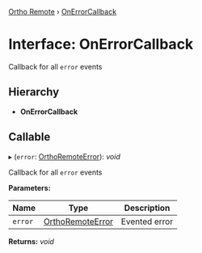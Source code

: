 [Ortho Remote](../README.md) › [OnErrorCallback](onerrorcallback.md)

# Interface: OnErrorCallback

Callback for all `error` events

## Hierarchy

* **OnErrorCallback**

## Callable

▸ (`error`: [OrthoRemoteError](../classes/orthoremoteerror.md)): *void*

Callback for all `error` events

**Parameters:**

Name | Type | Description |
------ | ------ | ------ |
`error` | [OrthoRemoteError](../classes/orthoremoteerror.md) | Evented error  |

**Returns:** *void*
